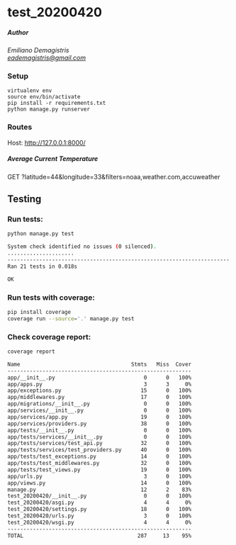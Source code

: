 # test_20200420

##### Author
*Emiliano Demagistris*  
*eademagistris@gmail.com*

### Setup
```
virtualenv env
source env/bin/activate
pip install -r requirements.txt
python manage.py runserver
```

### Routes
Host: http://127.0.0.1:8000/
##### Average Current Temperature
GET ?latitude=44&longitude=33&filters=noaa,weather.com,accuweather


## Testing

### Run tests:
```bash
python manage.py test
```

```bash
System check identified no issues (0 silenced).
.....................
----------------------------------------------------------------------
Ran 21 tests in 0.018s

OK
```

### Run tests with coverage:
```bash
pip install coverage
coverage run --source='.' manage.py test
```

### Check coverage report:
```bash
coverage report
```

```bash
Name                                   Stmts   Miss  Cover
----------------------------------------------------------
app/__init__.py                            0      0   100%
app/apps.py                                3      3     0%
app/exceptions.py                         15      0   100%
app/middlewares.py                        17      0   100%
app/migrations/__init__.py                 0      0   100%
app/services/__init__.py                   0      0   100%
app/services/app.py                       19      0   100%
app/services/providers.py                 38      0   100%
app/tests/__init__.py                      0      0   100%
app/tests/services/__init__.py             0      0   100%
app/tests/services/test_api.py            32      0   100%
app/tests/services/test_providers.py      40      0   100%
app/tests/test_exceptions.py              14      0   100%
app/tests/test_middlewares.py             32      0   100%
app/tests/test_views.py                   19      0   100%
app/urls.py                                3      0   100%
app/views.py                              14      0   100%
manage.py                                 12      2    83%
test_20200420/__init__.py                  0      0   100%
test_20200420/asgi.py                      4      4     0%
test_20200420/settings.py                 18      0   100%
test_20200420/urls.py                      3      0   100%
test_20200420/wsgi.py                      4      4     0%
----------------------------------------------------------
TOTAL                                    287     13    95%
```